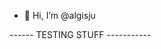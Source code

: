 - 👋 Hi, I’m @algisju

 ------ TESTING STUFF -----------
<!---
algisju/algisju is a ✨ special ✨ repository because its `README.md` (this file) appears on your GitHub profile.
You can click the Preview link to take a look at your changes.
--->
